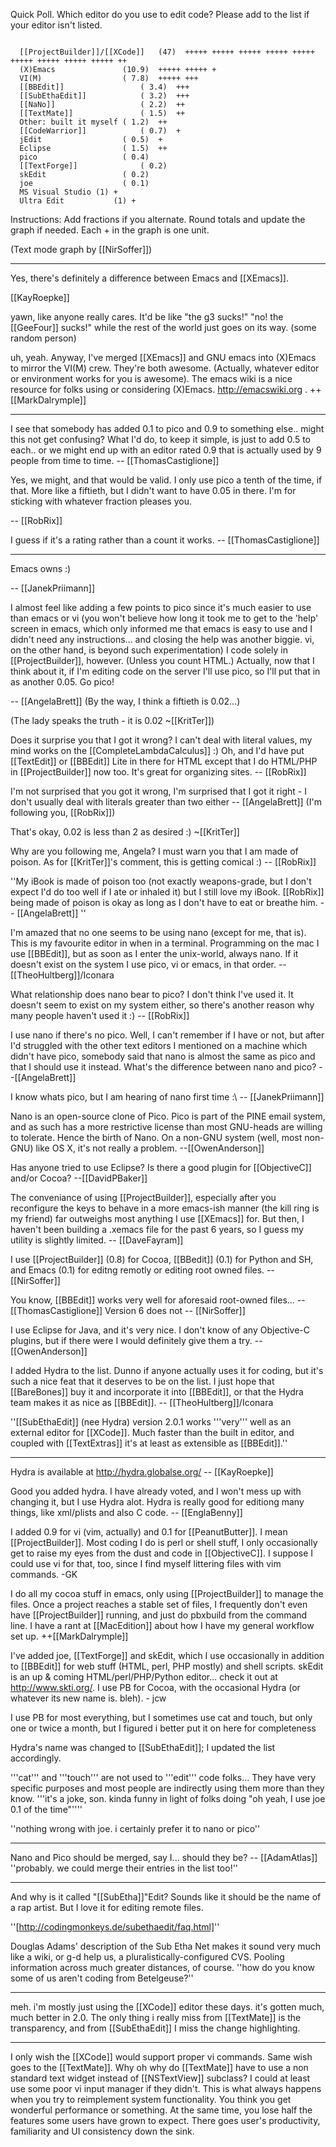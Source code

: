 Quick Poll. Which editor do you use to edit code? Please add to the list if your editor isn't listed.

<code>
  [[ProjectBuilder]]/[[XCode]]   (47)  +++++ +++++ +++++ +++++ +++++ +++++ +++++ +++++ +++++ ++
  (X)Emacs               (10.9)  +++++ +++++ +
  VI(M)                  ( 7.8)  +++++ +++
  [[BBEdit]]                 ( 3.4)  +++
  [[SubEthaEdit]]            ( 3.2)  +++
  [[NaNo]]                   ( 2.2)  ++
  [[TextMate]]               ( 1.5)  ++
  Other: built it myself ( 1.2)  ++
  [[CodeWarrior]]            ( 0.7)  +
  jEdit                  ( 0.5)  +
  Eclipse                ( 1.5)  ++
  pico                   ( 0.4)  
  [[TextForge]]              ( 0.2)
  skEdit                 ( 0.2)
  joe                    ( 0.1)
  MS Visual Studio (1) +
  Ultra Edit           (1) +
</code>

Instructions: Add fractions if you alternate. Round totals and update the graph if needed. Each + in the graph is one unit.

(Text mode graph by [[NirSoffer]])

----
Yes, there's definitely a difference between Emacs and [[XEmacs]].

[[KayRoepke]]

yawn, like anyone really cares. It'd be like "the g3 sucks!" "no! the [[GeeFour]] sucks!" while the rest of the world just goes on its way.  (some random person)

uh, yeah.  Anyway, I've merged [[XEmacs]] and GNU emacs into (X)Emacs to mirror the VI(M) crew.  They're both awesome. (Actually, whatever editor or environment works for you is awesome).  The emacs wiki is a nice resource for folks using or considering (X)Emacs.  http://emacswiki.org .  ++[[MarkDalrymple]]

----
I see that somebody has added 0.1 to pico and 0.9 to something else.. might this not get confusing? What I'd do, to keep it simple, is just to add 0.5 to each.. or we might end up with an editor rated 0.9 that is actually used by 9 people from time to time.
-- [[ThomasCastiglione]]

Yes, we might, and that would be valid. I only use pico a tenth of the time, if that. More like a fiftieth, but I didn't want to have 0.05 in there. I'm for sticking with whatever fraction pleases you.

-- [[RobRix]]

I guess if it's a rating rather than a count it works. -- [[ThomasCastiglione]]

----

Emacs owns :)

-- [[JanekPriimann]]

I almost feel like adding a few points to pico since it's much easier to use than emacs or vi (you won't believe how long it took me to get to the 'help' screen in emacs, which only informed me that emacs is easy to use and I didn't need any instructions... and closing the help was another biggie. vi, on the other hand, is beyond such experimentation) I code solely in [[ProjectBuilder]], however. (Unless you count HTML.) Actually, now that I think about it, if I'm editing code on the server I'll use pico, so I'll put that in as another 0.05. Go pico!

-- [[AngelaBrett]] (By the way, I think a fiftieth is 0.02...)

(The lady speaks the truth - it is 0.02 ~[[KritTer]])

Does it surprise you that I got it wrong? I can't deal with literal values, my mind works on the [[CompleteLambdaCalculus]] :) Oh, and I'd have put [[TextEdit]] or [[BBEdit]] Lite in there for HTML except that I do HTML/PHP in [[ProjectBuilder]] now too. It's great for organizing sites. -- [[RobRix]]

I'm not surprised that you got it wrong, I'm surprised that I got it right - I don't usually deal with literals greater than two either -- [[AngelaBrett]] (I'm following you, [[RobRix]])

That's okay, 0.02 is less than 2 as desired :) ~[[KritTer]]

Why are you following me, Angela? I must warn you that I am made of poison. As for [[KritTer]]'s comment, this is getting comical :) -- [[RobRix]]

''My iBook is made of poison too (not exactly weapons-grade, but I don't expect I'd do too well if I ate or inhaled it) but I still love my iBook. [[RobRix]] being made of poison is okay as long as I don't have to eat or breathe him. -- [[AngelaBrett]] ''

I'm amazed that no one seems to be using nano (except for me, that is). This is my favourite editor in when in a terminal. Programming on the mac I use [[BBEdit]], but as soon as I enter the unix-world, always nano. If it doesn't exist on the system I use pico, vi or emacs, in that order. -- [[TheoHultberg]]/Iconara

What relationship does nano bear to pico? I don't think I've used it. It doesn't seem to exist on my system either, so there's another reason why many people haven't used it :) -- [[RobRix]]

I use nano if there's no pico. Well, I can't remember if I have or not, but after I'd struggled with the other text editors I mentioned on a machine which didn't have pico, somebody said that nano is almost the same as pico and that I should use it instead. What's the difference between nano and pico? --[[AngelaBrett]]

I know whats pico, but I am hearing of nano first time :\ -- [[JanekPriimann]]

Nano is an open-source clone of Pico.  Pico is part of the PINE email system, and as such has a more restrictive license than most GNU-heads are willing to tolerate.  Hence the birth of Nano.  On a non-GNU system (well, most non-GNU) like OS X, it's not really a problem. --[[OwenAnderson]]

Has anyone tried to use Eclipse? Is there a good plugin for [[ObjectiveC]] and/or Cocoa? --[[DavidPBaker]]

The conveniance of using [[ProjectBuilder]], especially after you reconfigure the keys to behave in a more emacs-ish manner (the kill ring is my friend) far outweighs most anything I use [[XEmacs]] for. But then, I haven't been building a .xemacs file for the past 6 years, so I guess my utility is slightly limited. -- [[DaveFayram]]

I use [[ProjectBuilder]] (0.8) for Cocoa, [[BBedit]] (0.1) for Python and SH, and Emacs (0.1) for editng remotly or editing root owned files. -- [[NirSoffer]]

You know, [[BBEdit]] works very well for aforesaid root-owned files... --[[ThomasCastiglione]]
 Version 6 does not -- [[NirSoffer]]

I use Eclipse for Java, and it's very nice.  I don't know of any Objective-C plugins, but if there were I would definitely give them a try.  --[[OwenAnderson]]

I added Hydra to the list. Dunno if anyone actually uses it for coding, but it's such a nice feat that it deserves to be on the list. I just hope that [[BareBones]] buy it and incorporate it into [[BBEdit]], or that the Hydra team makes it as nice as [[BBEdit]].  -- [[TheoHultberg]]/Iconara

''[[SubEthaEdit]] (nee Hydra) version 2.0.1 works '''very''' well as an external editor for [[XCode]]. Much faster than the built in editor, and coupled with [[TextExtras]] it's at least as extensible as [[BBEdit]].''

----
Hydra is available at http://hydra.globalse.org/
-- [[KayRoepke]]

Good you added hydra. I have already voted, and I won't mess up with changing it, but I use Hydra alot. Hydra is really good for editiong many things, like xml/plists and also C code. -- [[EnglaBenny]]

I added 0.9 for vi (vim, actually) and 0.1 for [[PeanutButter]]. I mean [[ProjectBuilder]]. Most coding I do is perl or shell stuff, I only occasionally get to raise my eyes from the dust and code in [[ObjectiveC]]. I suppose I could use vi for that, too, since I find myself littering files with vim commands. -GK

I do all my cocoa stuff in emacs, only using [[ProjectBuilder]] to manage the files.  Once a project reaches a stable set of files, I frequently don't even have [[ProjectBuilder]] running, and just do pbxbuild from the command line.  I have a rant at [[MacEdition]] about how I have my general workflow set up. ++[[MarkDalrymple]]

I've added joe, [[TextForge]] and skEdit, which I use occasionally in addition to [[BBEdit]] for web stuff (HTML, perl, PHP mostly) and shell scripts. skEdit is an up & coming HTML/perl/PHP/Python editor... check it out at http://www.skti.org/. I use PB for Cocoa, with the occasional Hydra (or whatever its new name is. bleh). - jcw

I use PB for most everything, but  I sometimes use cat and touch, but only one or twice a month, but I figured i better put it on here for completeness

Hydra's name was changed to [[SubEthaEdit]]; I updated the list accordingly.

'''cat''' and '''touch''' are not used to '''edit''' code folks... They have very specific purposes and most people are indirectly using them more than they know.  '''it's a joke, son.  kinda funny in light of folks doing "oh yeah, I use joe 0.1 of the time"''''

''nothing wrong with joe. i certainly prefer it to nano or pico''

----
Nano and Pico should be merged, say I... should they be? -- [[AdamAtlas]] ''probably. we could merge their entries in the list too!''

----

And why is it called "[[SubEtha]]"Edit? Sounds like it should be the name of a rap artist.  But I love it for editing remote files.

''[http://codingmonkeys.de/subethaedit/faq.html]''

Douglas Adams' description of the Sub Etha Net makes it sound very much like a wiki, or g-d help us, a pluralistically-configured CVS.
Pooling information across much greater distances, of course. ''how do you know some of us aren't coding from Betelgeuse?''

----

meh. i'm mostly just using the [[XCode]] editor these days. it's gotten much, much better in 2.0. The only thing i really miss from [[TextMate]] is the transparency, and from [[SubEthaEdit]] I miss the change highlighting.

----

I only wish the [[XCode]] would support proper vi commands. Same wish goes to the [[TextMate]]. Why oh why do [[TextMate]] have to use a non standard text widget instead of [[NSTextView]] subclass? I could at least use some poor vi input manager if they didn't.  This is what always happens when you try to reimplement system functionality.  You think you get wonderful performance or something.  At the same time, you lose half the features some users have grown to expect.  There goes user's productivity, familiarity and UI consistency down the sink.